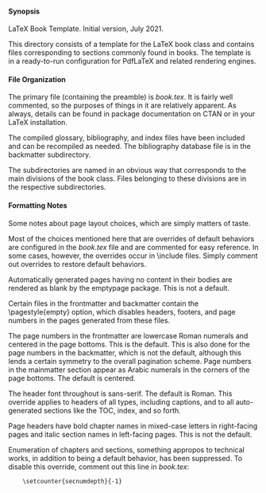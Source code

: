 #### Synopsis

LaTeX Book Template. Initial version, July 2021.

This directory consists of a template for the LaTeX book class and contains files corresponding to sections commonly found in books. The template is in a ready-to-run configuration for PdfLaTeX and related rendering engines.

#### File Organization

The primary file (containing the preamble) is _book.tex_. It is fairly well commented, so the purposes of things in it are relatively apparent. As always, details can be found in package documentation on CTAN or in your LaTeX installation.

The compiled glossary, bibliography, and index files have been included and can be recompiled as needed. The bibliography database file is in the backmatter subdirectory.

The subdirectories are named in an obvious way that corresponds to the main divisions of the book class. Files belonging to these divisions are in the respective subdirectories.

#### Formatting Notes

Some notes about page layout choices, which are simply matters of taste. 

Most of the choices mentioned here that are overrides of default behaviors are configured in the _book.tex_ file and are commented for easy reference. In some cases, however, the overrides occur in \include files. Simply comment out overrides to restore default behaviors.

Automatically generated pages having no content in their bodies are rendered as blank by the emptypage package. This is not a default.

Certain files in the frontmatter and backmatter contain the \pagestyle{empty} option, which disables headers, footers, and page numbers in the pages generated from these files.

The page numbers in the frontmatter are lowercase Roman numerals and centered in the page bottoms. This is the default. This is also done for the page numbers in the backmatter, which is not the default, although this lends a certain symmetry to the overall pagination scheme. Page numbers in the mainmatter section appear as Arabic numerals in the corners of the page bottoms. The default is centered.

The header font throughout is sans-serif. The default is Roman. This override applies to headers of all types, including captions, and to all auto-generated sections like the TOC, index, and so forth.

Page headers have bold chapter names in mixed-case letters in right-facing pages and italic section names in left-facing pages. This is not the default.

Enumeration of chapters and sections, something appropos to technical works, in addition to being a default behavior, has been suppressed. To disable this override, comment out this line in _book.tex_:

        \setcounter{secnumdepth}{-1}


